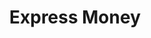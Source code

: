 ---
title: Express Money
slug: express-money
updated-on: '2024-05-30T13:44:31.749Z'
created-on: '2024-05-30T13:41:46.671Z'
published-on: '2024-05-30T13:54:32.469Z'
f_city-state-2:
- cms/city/nampa-id.md
- cms/city/lincoln-ne.md
- cms/city/ontario-or.md
- cms/city/eugene-or.md
- cms/city/caldwell-id.md
- cms/city/coeur-d-alene-id.md
f_locations:
- cms/payday-loan/express-money-17167.md
- cms/payday-loan/express-money-17168.md
- cms/payday-loan/express-money-17169.md
- cms/payday-loan/express-money-17170.md
- cms/payday-loan/express-money-17171.md
- cms/payday-loan/express-money-17172.md
f_states:
- cms/state/idaho.md
- cms/state/nebraska.md
- cms/state/oregon.md
layout: '[company].html'
tags: company
---